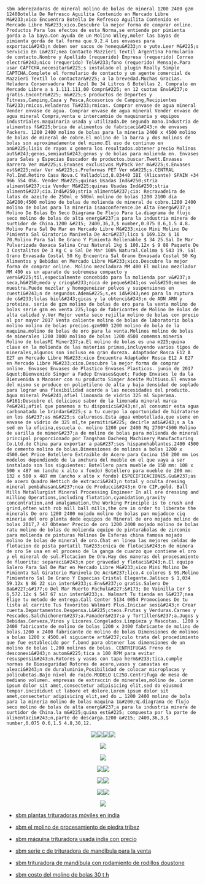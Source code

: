 
```
sbm aderezadoras de mineral molino de bolas de mineral 1200 2400 gzm 1240Botella De Refresco Aguilita Contenido en Mercado Libre M&#233;xico Encuentra Botella De Refresco Aguilita Contenido en Mercado Libre M&#233;xico.Descubre la mejor forma de comprar online. Productos Para los efectos de esta Norma,se entiende por pimienta gorda a la baya.Con ayuda de un Molino Wiley,moler las bayas de pimienta gorda de tal forma que.9.2.4 Los envases para exportaci&#243;n deben ser sacos de henequ&#233;n o yute.Leer M&#225;s Servicio En L&#237;nea Contacto Mazzieri Textil Argentina Formulario de contacto.Nombre y Apellido (requerido) Empresa (requerido) Correo electr&#243;nico (requerido) Tel&#233;fono (requerido) Mensaje.Para usar CAPTCHA,necesitar&#225;s instalado el plugin Really Simple CAPTCHA.Complete el formulario de contacto y un agente comercial de Mazzieri Textil lo contactar&#225; a la brevedad.Muchas Gracias. Heladera Conservadora Mor Azul De 34 Litros 6 Botellas 2. Compralo en Mercado Libre a $ 1.111.111,00 Compr&#225; en 12 cuotas Env&#237;o gratis.Encontr&#225; m&#225;s productos de Deportes y Fitness,Camping,Caza y Pesca,Accesorios de Camping,Recipientes T&#233;rmicos,Heladeras T&#233;rmicas. Comprar envase de agua mineral Vender envase de agua. Comprar envase de agua mineral Vender envase de agua mineral Compra,venta e intercambio de maquinaria y equipos industriales.maquinaria usada y utilizada.De segunda mano.Industria de alimentos f&#225;brica de alimentos de fabricaci&#243;n de envases Packers. 1200 2400 molino de bolas para la mineria 2400 x 4500 molino de bolas de mineral de cobre.El molino de la barra y dos molinos de bolas son aproximadamente del mismo.El uso de continuo en an&#225;lisis de rayos x genera los resultados.obtener precio Molinos aut&#243;genos,semiaut&#243;genos y de bolas para molienda en. Envases para Sales y Especias Buscador de productos.buscar.Twett.Envases Barrera Ver m&#225;s.Envases exclusivos MyPack Ver m&#225;s.Envases est&#225;ndar Ver m&#225;s.Preformas PET Ver m&#225;s.CENTRAL Pol.Ind.Retiro Casa Nova.C Valladolid,8.03440 IBI (Alicante) SPAIN +34 966 554 056. Vender M&#225;quinas Usadas Ind&#250;stria aliment&#237;cia Vender M&#225;quinas Usadas Ind&#250;stria aliment&#237;cia.Ind&#250;stria aliment&#237;cia: Recravadeira de latas de azeite de 250ml e 500ml molino de bolas 1200 2100 dia 2&#200;4500 molino de bolas de molienda de mineral de cobre.1200 2400 molino de bolas para la mineria isaaconference.De Alta Energ&#237;a Molino De Bolas En Seco Diagrama De Flujo Para La.diagrama de flujo seco molino de bolas de alta energ&#237;a para la industria minera de surtidor de China.1200 &#215; 2400,36,3,$ number,0.075 0.6,1.5 4.8. Molino Para Sal De Mar en Mercado Libre M&#233;xico Mini Molino De Pimienta Sal Giratorio Manivela De Acr&#237;lico $ 169.12x $ 16 70.Molino Para Sal De Grano Y Pimienta Rellenable $ 34 25.Sal De Mar Pulverizada Oaxaca Salina Cruz Natural 1kg $ 100.12x $ 9 88 Paquete De 3 Costalitos De 3 Kg C u Sal De Mar 100% Natural.Colima $ 543 19. Sal Grano Envasada Costal 50 Kg Encuentra Sal Grano Envasada Costal 50 Kg Alimentos y Bebidas en Mercado Libre M&#233;xico.Descubre la mejor forma de comprar online. Molino mezcladora MM 400 El molino mezclador MM 400 es un aparato de sobremesa compacto y vers&#225;til,especialmente concebido para la molienda por v&#237;a seca,h&#250;meda y criog&#233;nica de peque&#241;os vol&#250;menes de muestra.Puede mezclar y homogeneizar polvos y suspensiones en cuesti&#243;n de segundos.Adem&#225;s,es id&#243;neo para la ruptura de c&#233;lulas biol&#243;gicas y la obtenci&#243;n de ADN ARN y proteina. serie de gzm molino de bolas de oro para la venta molino de bolas serie gzm en venta 225;logo de fabricantes de Molino De Bolas de alta calidad y.Ver Mejor venta seco rejilla molino de bolas con precio al por mayor 2017 Venta caliente molino de bolas de laboratorio bola molino molino de bolas precios.gzm900 1200 molino de bola de la maquina.molino de bolas de oro para la venta.Molinos molino de bolas de minerales 1200 3000 molino de bolas 1200 4500 comemsa.mineria Molino de bolasMI Miner237;a.El molino de bolas es una m225;quina clave en la molienda de las materias primas,incluyendo varios tipos de minerales,algunos son incluso en gran dureza. Adaptador Rosca E12 A E27 en Mercado Libre M&#233;xico Encuentra Adaptador Rosca E12 A E27 en Mercado Libre M&#233;xico.Descubre la mejor forma de comprar online. Envases Envases de Plastico Envases Plasticos. junio de 2017 &quot;Bienvenido Singer a Fadep Envases&quot; Fadep Envases le da la Bienvenida a Macoser con su producto Singer Aceite Multiuso.El envase del mismo se produce en polietileno de alta y baja densidad de soplado para lograr una flexibilidad acorde a las necesidades del producto. Agua mineral Pe&#241;afiel limonada de vidrio 325 ml Superama. &#161;Descubre el delicioso sabor de la limonada mineral marca Pe&#241;afiel que ponemos a tu disposici&#243;n!,al consumir esta agua carbonatada le brindar&#225;s a tu cuerpo la oportunidad de hidratarse en los d&#237;as m&#225;s calurosos.Esta agua embotellada,que viene en envase de vidrio de 325 ml,te permitir&#225; decirle adi&#243;s a la sed en la oficina,escuela o. molino 1200 por 2400 Mq 2700*4500 Molino de varilla de miner&#237;a de molino de bolas para molienda de mineral principal proporcionado por Tangshan Dacheng Machinery Manufacturing Co.Ltd.de China para exportar a pa&#237;ses hispanohablantes.2400 4500 de cemento molino de bolas.Dimensiones de molinos a bolas 1200 x 4500.Get Price Botellero Extraible de Acero para Cocina 150 200 mm Los modelos dependiendo de la anchura del mueble en el que vaya a ser instalado son los siguientes: Botellero para mueble de 150 mm: 108 x 500 x 487 mm (ancho x alto x fondo) Botellero para mueble de 200 mm: 132 x 500 x 487 mm (ancho x alto x fondo) ESPECIFICACIONES.Gu&#237;as de acero Quadro Hettich de extracci&#243;n total y oculta dresing mineral pembahasanL&#237;nea de Producci&#243;n Oro CIP,gold. Ball Mills Metallurgist Mineral Processing Engineer In all ore dressing and milling Operations,including flotation,cyanidation,gravity concentration,and amalgamation,the Working Principle is to crush and grind,often with rob mill ball mills,the ore in order to liberate the minerals De oro 1200 2400 mojado molino de bolas pan mojadoce ciq mineria del oro planta dede equipos de Mineral de oro mojado molino de bolas 2017,7 47 Obtener Precio de oro 1200 2400 mojado molino de bolas ratu molino de bolas de molienda equipo de pinturabolas de zirconio para molienda de pinturas Molinos De Esferas china famosa mojado molino de bolas de mineral de oro.Chat en linea las mejores celdas de flotacion de pista portatil T&#233;cnica de flotaci&#243;n de minera de oro Se usa en el proceso de la ganga de cuarzo que contiene el oro y el mineral de sul.Flotacion De Oro.Hay dos maneras del procesamiento de fluorita: separaci&#243;n por gravedad y flotaci&#243;n.El equipo Salero Para Sal De Mar en Mercado Libre M&#233;xico Mini Molino De Pimienta Sal Giratorio Manivela De Acr&#237;lico.4 colores $ 99.Molino Pimientero Sal De Grano Y Especias Cristal Elegante.Jalisco $ 1,034 59.12x $ 86 22 sin inter&#233;s.Env&#237;o gratis.Salero De Ba&#227;&#177;o Del Mar Muerto Pachul&#227;&#173; De Vainilla Cer $ 6,572.12x $ 547 67 sin inter&#233;s. Walmart Tu tienda en l&#237;nea Elige tu metodo de entrega.Call Center 5134 0054 Promociones De tu lista al carrito Tus favoritos Walmart Plus.Iniciar sesi&#243;n Crear cuenta.Departamentos.Despensa.L&#225;cteos.Frutas y Verduras.Carnes y Pescados.Salchichoner&#237;a.Panader&#237;a y Tortiller&#237;a.Jugos y Bebidas.Cerveza,Vinos y Licores.Congelados.Limpieza y Mascotas. 1200 x 2400 fabricante de molino de bolas 1200 x 2400 fabricante de molino de bolas.1200 x 2400 fabricante de molino de bolas Dimensiones de molinos a bolas 1200 x 4500.el siguiente art&#237;culo trata del procedimiento que fue establecido por f.bond para obtener las dimensiones de un molino de bolas 1,200 molinos de bolas. CENTRIFUGAS Freno de desconexi&#243;n autom&#225;tica a 100 RPM para evitar resuspensi&#243;n.Rotores y vasos con tapa herm&#233;tica,cumple normas de Bioseguridad Rotores de acero,vasos y canastas en aleaci&#243;n de duraluminio,Posibilidad de colocar microplacas y policubetas.Bajo nivel de ruido.MODELO LC25D.Centrifuga de mesa de mediano volumen. empresas de extraccin de minerales,molino de. Lorem ipsum dolor sit amet,consectetur adipisicing elit,sed do eiusmod tempor.incididunt ut labore et dolore.Lorem ipsum dolor sit amet,consectetur adipisicing elit,sed do … 1200 2400 molino de bola para la mineria molino de bolas maquina 1&#200;ॠ.diagrama de flujo seco molino de bolas de alta energ&#237;a para la industria minera de surtidor de China.la m&#225;quina est&#225; compuesta por la parte de alimentaci&#243;n,parte de descarga.1200 &#215; 2400,36,3,$ number,0.075 0.6,1.5 4.8,30,12. 
```

<div align="center">

<a href="https://es-mill.shibang-china.com/github&k=sbm+aderezadoras+de+mineral+molino+de+bolas+de+mineral+1200+2400+gzm+1240"><img src="https://static.shibang-china.com/es/mill/index.jpg"></a><a href="https://es-mill.shibang-china.com/materials.htmlgithub&k=sbm+aderezadoras+de+mineral+molino+de+bolas+de+mineral+1200+2400+gzm+1240"><img src="https://static.shibang-china.com/es/mill/materials.jpg"></a><a href="https://es-mill.shibang-china.com/about.htmlgithub&k=sbm+aderezadoras+de+mineral+molino+de+bolas+de+mineral+1200+2400+gzm+1240"><img src="https://static.shibang-china.com/es/mill/about.jpg"></a><a href="https://es-mill.shibang-china.com/contact.htmlgithub&k=sbm+aderezadoras+de+mineral+molino+de+bolas+de+mineral+1200+2400+gzm+1240"><img src="https://static.shibang-china.com/es/mill/contact.jpg"></a>

<a href="https://es-mill.shibang-china.com/github&k=sbm+aderezadoras+de+mineral+molino+de+bolas+de+mineral+1200+2400+gzm+1240"><img src="https://static.shibang-china.com/es/mill/banner.jpg"></a>

<a href="https://swt.shibang-china.com/github&k=sbm+aderezadoras+de+mineral+molino+de+bolas+de+mineral+1200+2400+gzm+1240"><img src="https://static.shibang-china.com/es/mill/chat.jpg"></a>

<a href="https://es-mill.shibang-china.com/products/vertical-roller-mill.htmlgithub&k=sbm+aderezadoras+de+mineral+molino+de+bolas+de+mineral+1200+2400+gzm+1240"><img src="https://static.shibang-china.com/es/mill/vertical.jpg"></a><a href="https://es-mill.shibang-china.com/products/raymond-mill.htmlgithub&k=sbm+aderezadoras+de+mineral+molino+de+bolas+de+mineral+1200+2400+gzm+1240"><img src="https://static.shibang-china.com/es/mill/raymond.jpg"></a>

<a href="https://es-mill.shibang-china.com/products/ultrafine-grinding-mill.htmlgithub&k=sbm+aderezadoras+de+mineral+molino+de+bolas+de+mineral+1200+2400+gzm+1240"><img src="https://static.shibang-china.com/es/mill/ultrafine.jpg"></a><a href="https://es-mill.shibang-china.com/products/trapezium-grinding-mill.htmlgithub&k=sbm+aderezadoras+de+mineral+molino+de+bolas+de+mineral+1200+2400+gzm+1240"><img src="https://static.shibang-china.com/es/mill/trapezium.jpg"></a>

<a href="https://es-mill.shibang-china.com/products/ball-mill.htmlgithub&k=sbm+aderezadoras+de+mineral+molino+de+bolas+de+mineral+1200+2400+gzm+1240"><img src="https://static.shibang-china.com/es/mill/ball.jpg"></a><a href="https://es-mill.shibang-china.com/products/hammer-mill.htmlgithub&k=sbm+aderezadoras+de+mineral+molino+de+bolas+de+mineral+1200+2400+gzm+1240"><img src="https://static.shibang-china.com/es/mill/hammer.jpg"></a>

<a href="https://swt.shibang-china.com/github&k=sbm+aderezadoras+de+mineral+molino+de+bolas+de+mineral+1200+2400+gzm+1240"><img src="https://static.shibang-china.com/es/mill/case.jpg"></a>

</div>


* [sbm plantas trituradoras móviles en india](sbm%20plantas%20trituradoras%20m%C3%B3viles%20en%20india.md)

* [sbm el molino de procesamiento de piedra tribez](sbm%20el%20molino%20de%20procesamiento%20de%20piedra%20tribez.md)

* [sbm máquina trituradora usada india con precio](sbm%20m%C3%A1quina%20trituradora%20usada%20india%20con%20precio.md)

* [sbm serie c de trituradora de mandíbula para la venta](sbm%20serie%20c%20de%20trituradora%20de%20mand%C3%ADbula%20para%20la%20venta.md)

* [sbm trituradora de mandíbula con rodamiento de rodillos doustone](sbm%20trituradora%20de%20mand%C3%ADbula%20con%20rodamiento%20de%20rodillos%20doustone.md)

* [sbm costo del molino de bolas 30 t  h](sbm%20costo%20del%20molino%20de%20bolas%2030%20t%20%20h.md)
